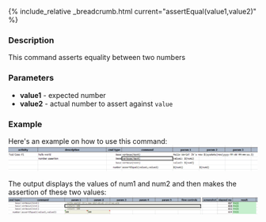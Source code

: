 {% include_relative _breadcrumb.html current="assertEqual(value1,value2)" %}


### Description
This command asserts equality between two numbers


### Parameters
- **value1** \- expected number
- **value2** \- actual number to assert against `value`


### Example
Here's an example on how to use this command:<br/>
![](image/assertEqual_01.png)

The output displays the values of num1 and num2 and then makes the assertion of these two values:<br/>
![](image/assertEqual_02.png)